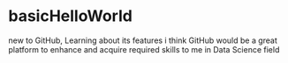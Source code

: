# basicHelloWorld
new to GitHub, Learning about its features
i think GitHub would be a great platform to enhance and acquire required skills to me in Data Science field
